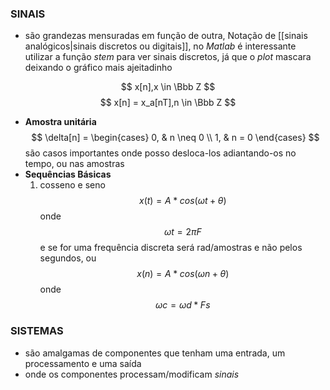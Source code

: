 ### SINAIS
- são grandezas mensuradas em função de outra, 
Notação de [[sinais analógicos|sinais discretos ou digitais]], no *Matlab* é interessante utilizar a função *stem* para ver sinais discretos, já que o *plot* mascara deixando o gráfico mais ajeitadinho

$$
x[n],x \in \Bbb Z
$$
$$
x[n] = x_a[nT],n \in \Bbb Z
$$
- **Amostra unitária**
$$
\delta[n] = \begin{cases} 0, & n \neq 0 \\ 1, & n = 0 \end{cases}
$$
	são casos importantes onde posso desloca-los adiantando-os no tempo, ou nas amostras 
- **Sequências Básicas**
	1. cosseno e seno
$$
x(t)=A*cos(\omega t+\theta)
$$
onde  $$\omega t=2\pi F$$ e se for uma frequência discreta será rad/amostras e não pelos segundos, ou $$x(n) = A*cos(\omega n+\theta) $$ onde $$ \omega c = \omega d* Fs 
 $$
### SISTEMAS
- são amalgamas de componentes que tenham uma entrada, um processamento e uma saída
- onde os componentes processam/modificam *sinais*